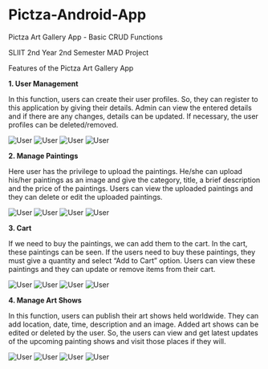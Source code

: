 # Pictza-Android-App
Pictza Art Gallery App - Basic CRUD Functions

SLIIT 2nd Year 2nd Semester MAD Project


Features of the Pictza Art Gallery App

**1. User Management**
    
In this function, users can create their user profiles. So, they can register to this application by giving their details. Admin can view the entered details and if there are any changes, details can be updated. If necessary, the user profiles can be deleted/removed.

![User](https://github.com/ulidu/Pictza-Android-App/blob/master/Screenshots/a.png)
![User](https://github.com/ulidu/Pictza-Android-App/blob/master/Screenshots/b.png)
![User](https://github.com/ulidu/Pictza-Android-App/blob/master/Screenshots/c.png)
![User](https://github.com/ulidu/Pictza-Android-App/blob/master/Screenshots/d.png)


**2. Manage Paintings**
    
Here user has the privilege to upload the paintings. He/she can upload his/her paintings as an image and give the category, title, a brief description and the price of the paintings. Users can view the uploaded paintings and they can delete or edit the uploaded paintings.
    
![User](https://github.com/ulidu/Pictza-Android-App/blob/master/Screenshots/f.png)
![User](https://github.com/ulidu/Pictza-Android-App/blob/master/Screenshots/g.png)
![User](https://github.com/ulidu/Pictza-Android-App/blob/master/Screenshots/h.png)
![User](https://github.com/ulidu/Pictza-Android-App/blob/master/Screenshots/i.png)


**3. Cart**
	
If we need to buy the paintings, we can add them to the cart. In the cart, these paintings can be seen. If the users need to buy these paintings, they must give a quantity and select “Add to Cart” option. Users can view these paintings and they can update or remove items from their cart.
    
![User](https://github.com/ulidu/Pictza-Android-App/blob/master/Screenshots/a1.png)
![User](https://github.com/ulidu/Pictza-Android-App/blob/master/Screenshots/a2.png)
![User](https://github.com/ulidu/Pictza-Android-App/blob/master/Screenshots/a3.png)
![User](https://github.com/ulidu/Pictza-Android-App/blob/master/Screenshots/a4.png)


**4. Manage Art Shows**

In this function, users can publish their art shows held worldwide. They can add location, date, time, description and an image. Added art shows can be edited or deleted by the user. So, the users can view and get latest updates of the upcoming painting shows and visit those places if they will.
    
![User](https://github.com/ulidu/Pictza-Android-App/blob/master/Screenshots/b1.png)
![User](https://github.com/ulidu/Pictza-Android-App/blob/master/Screenshots/b2.png)
![User](https://github.com/ulidu/Pictza-Android-App/blob/master/Screenshots/b3.png)
![User](https://github.com/ulidu/Pictza-Android-App/blob/master/Screenshots/b4.png)
